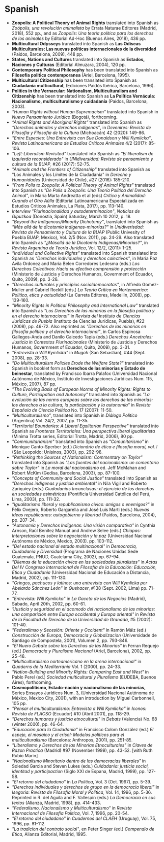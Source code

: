 # Spanish

- **Zoopolis: A Political Theory of Animal Rights** translated into Spanish as _Zoópolis, una revolución animalista_ by Errata Naturae Editores (Madrid, 2018), 552 pp., and as _Zoopolis: Una teoría política para los derechos de los animales_ by Editorial Ad-Hoc (Buenos Aires, 2018), 436 pp.
- **Multicultural Odysseys** translated into Spanish as **Las Odiseas Multiculturales: Las nuevas políticas internacionales de la diversidad** (Paidos, Barcelona, 2009), 448 pp.
- **States, Nations and Cultures** translated into Spanish as **Estados, Naciones y Culturas** (Editorial Almuzara, 2004), 120 pp.
- **Contemporary Political Philosophy** has been translated into Spanish as **Filosofia politica contemporanea** (Ariel, Barcelona, 1995).
- **Multicultural Citizenship** has been translated into Spanish as **Ciudadanía multicultural**, (Ediciones Paidós Ibérica, Barcelona, 1996).
- **Politics in the Vernacular: Nationalism, Multiculturalism and Citizenship** has been translated into Spanish as **La Política Vernácula: Nacionalismo, multiculturalismo y cuidadanía** (Paidos, Barcelona, 2003).
- _“Human Rights without Human Supremacism"_ translated into Spanish in _Nuevo Pensamiento Jurídico_ (Bogotá), forthcoming.
- _“Animal Rights and Aboriginal Rights”_ translated into Spanish as _“Derechos animales y derechos indígenas”_, in _Devenires: Revista de Filosofía y Filosofía de la Cultura_ (Michoacán) 42 (2020): 149-86.
- _"Entre Especies: Una Entrevista con Sue Donaldson y Will Kymlicka"_, _Revista Latinoamericana de Estudios Críticos Animales_ 4/2 (2017): 85-106.
- _"Left-Liberalism Revisited"_ translated into Spanish as _"El liberalism de izquierda reconsiderado"_ in _UNIdiversidad: Revista de pensamiento y cultura de la BUAP_, #26 (2017): 52-75.
- _"Animals and the Frontiers of Citizenship"_ translated into Spanish as "Los Animales y los Límites de la Ciudadanía" in _Derecho y Humanidades_ (Universidad de Chile), #27 (2016): 185-210.
- _"From Polis to Zoopolis: A Political Theory of Animal Rights"_ translated into Spanish as _"De Polis a Zoopolis: Una Teoría Política del Derecho Animal"_, in María Marta Andreatta et al (eds) _Crítica y Animalidad: Cuando el Otro Aúlla_ (Editorial Latinoamericana Especializada en Estudios Críticos Animales, La Plata, 2017), pp. 113-140.
- _Interview "Plurinacionalidad y autodeterminacion"_, _Noticias de Gipuzkoa_ (Donostia, Spain) Saturday, March 10 2012, p. 18.
- _"Beyond the Indigenous/Minority Dichotomy"_, translated into Spanish as _"Más allá de la dicotomia indigenas-minorias?"_ in _Unidiverisdad: Revista de Pensamiento y Cultura de la BUAP_ (Public Univesity of Puebla BUAP, Mexico), Vol. 2/5 (Nov. 2011), pp. 24-29\. Also translated into Spanish as _"¿Másallá de la Dicotomía Indígenas/Minorías?"_, in _Revista Argentina de Teoría Jurídica_, Vol. 12/2, (2011): 1-25.
- _"Individual and Collective Rights"_ translated into Spanish translated into Spanish as _"Derechos individuales y derechos colectivos"_, in Maria Paz Avila Ordonez and Maria Belen Corredores Ledesma (eds.) _Los Derechos Colectivos: Hacia su efectiva comprensión y protección_ (Ministerio de Justicia y Derechos Humanos, Government of Ecuador, Quito, 2009), pp. 3-26.
- _"Derechos culturales y principios socialdemocratas"_, in Alfredo Gomez-Muller and Gabriel Rockill (eds.) _La Teoria Critica en Nortemaerica: Politica, etica y actualidad_ (La Carreta Editores, Medellin, 2008), pp. 139-160.
- _"Minority Rights in Political Philosophy and International Law"_ translated into Spanish as _"Los Derechos de las minorias en la filosofia politica y en el derecho internacional"_ in _Revista del Instituto de Ciencias Juridicas de Puebla_ (Instituto de Ciencias Jurídicas, Puebla), #22 (2008), pp. 46-72\. Also reprinted as _"Derechos de las minorias en filosofia politica y el derecho internacional"_, in Carlos Espinosa Gallegos-Anda and Danilo Caicedo Tapia (eds.) _Derechos Ancetrales: Justicia in Contextos Plurinacionales_ (Ministerio de Justicia y Derechos Humanos, Government of Ecuador, Quito, 2009), pp. 3-31.
- _"Entrevista a Will Kymlicka"_ in _Mugak_ (San Sebastian), #44 (Sept. 2008), pp. 28-33.
- _"Do Multiculturalism Policies Erode the Welfare State?"_ translated into Spanish in booklet form as **Derechos de las minorías y Estado de beinestar**, translated by Francisco Ibarra Palafox (Universidad Nacional Autónoma de México, Instituto de Investigaciones Jurídicas Num. 115, México, 2007), 87 pp.
- _"The Evolving Basis of European Norms of Minority Rights: Rights to Culture, Participation and Autonomy"_ translated into Spanish as _"La evolución de las norms europeas sobre los derechos de las minorías: los derechos a la cultura, la participación y la autonomía"_ in _Revista Española de Ciencia Política_ No. 17 (2007): 11-50.
- _"Multiculturalismo"_, translated into Spanish in _Diálogo Politico_ (Argentina) Vol. 24/2, 2007, pp. 11-35.
- _"Territorial Boundaries: A Liberal Egalitarian Perspective"_ translated into Spanish as _Fronteras Territoriales: Una perspectiva liberal igualitarista_ (Minima Trotta series, Editorial Trotta, Madrid, 2006), 80 pp.
- _"Communitarianism"_ translated into Spanish as _"Comunitarismo"_ in Monique Canto-Sperber (ed.) _Dicionário de ética e filosofia moral, vol. I_ (São Leopoldo: Unisinos, 2003), pp. 292-98.
- _"Rethinking the Sources of Nationalism: Commentary on Taylor"_ translated into Spanish as _"Las fuentes del nacionalismo: un comentario sobre Taylor"_ in _La moral del nacionalismo_ ed. Jeff McMahan and Robert McKim (Gedisa, Barcelona, 2003), pp. 87-100.
- _"Concepts of Community and Social Justice"_ translated into Spanish as _"Derechos indígenas y justicia ambiental"_ in Nila Vigil and Roberto Zariquiey (eds.) _Ciudadanías Inconclusas: el ejercicio de los derechos en sociedades asimétricas_ (Pontificia Universidad Católica del Perú, Lima, 2003), pp. 111-32.
- _"Igualitarismo liberal y republicanismo civico: amigos o enemigos?"_ in Félix Ovejero, Roberto Gargarella and José Luis Marti (eds.) _Nuevas ideas republicanas: autogobierno y libertad_ (Paidos, Barcelona, 2004), pp. 207-34.
- _"Autonomía y Derechos Indígenas: Una visión comparativa"_ in Cynthia Arnson, Raúl Benitez Manuat and Andrew Selee (eds.) _Chiapas: Interpretaciones sobre la negociación y la paz_ (Universidad Nacional Autónoma de México, Mexico, 2003). pp. 103-112.
- _"Del estado nacional al estado multinacional"_ in _Democracia, Ciudadanía y Diversidad_ (Programa de Naciones Unidas Sede Guatemala, PNUD, Guatelama City, 2002), pp. 67-94.
- _"Dilemas de la educación civica en las sociedades pluralistas"_ in _Actas Del IV Congreso Internacional de Filosofía de la Educación: Educación, Ética y Ciudadanía_ (Universidad Nacional de Educación a Distancia, Madrid, 2002), pp. 111-130.
- _"Gringos, pachucos y latinos: una entrevista con Will Kymlicka por Abelardo Sánchez León"_ in _Quehacer_, #138 (Sept. 2002, Lima) pp. 71-77.
- _"Entrevista: Will Kymlicka"_ in _La Gaceta de los Negocios_ (Madrid), Sabado, April 20th, 2002, pp. 60-61.
- _"Justicia y seguridad en el acomodo del nacionalismo de las minorías: una comparición entre Europa occidental y Europa oriental"_ in _Revista de la Facultad de Derecho de la Universidad de Granada_, #5 (2002): 101-40.
- _"Federalimso y Secesión: Oriente y Occident"_ in Ramón Máiz (ed.) _Construcción de Europa, Democracia y Globalizacíon_ (Universidade de Santiago de Compostela, 2001), Volumen 2, pp. 793-846.
- _"El Nuero Debate sobre los Derechos de las Minorías"_ in Ferran Requejo (ed.) _Democracia y Pluralismo Nacional_ (Ariel, Barcelona), 2002, pp. 25-48.
- _"Multiculturalismo norteamericano en la arena internacional"_ in _Quaderns de la Mediterrània_ Vol. 1 (2000), pp. 24-33.
- _"Nation-Building and Minority Rights: Comparing East and West"_ in Pablo Perel (ed.) _Sociedad multicultural y Pluralismo_ (EUDEBA, Buenos Aires), forthcoming.
- **Cosmopolitismo, Estado-nación y nacionalismo de las minorías**, Series Ensayos Jurídicos Num. 3, (Universidad Nacional Autónoma de México, Mexico City, 2001), with an introduction by Miguel Carbonnell, 105 pp.
- _"Pensar el multiculturalismo: Entrevista a Will Kymlicka"_ in _Iconos: Revista de FLACSO_ (Ecuador) #10 (Abril 2001), pp. 118-29.
- _"Derechos humanos y justicia etnocultural"_ in _Debats_ (Valencia) No. 68 (winter 2000), pp. 46-64.
- _"Educación para la Ciudadanía"_ in Francisco Colom González (ed.) _El espejo, el mosaico y el crisol: Modelos politicos para el multiculturalismo_ (Barcelona: Anthropos, 2001), pp. 251-85.
- _"Liberalismo y Derechos de las Minorias Etnoculturales"_ in _Claves de Razon Practica_ (Madrid) #97 (November 1999), pp. 43-52\. [with Ruth Rubio Marin]
- _"Nacionalismo Minoritario dentro de las democracias liberales"_ in Soledad Garcia and Steven Lukes (eds.) _Cuidadania: justicia social, identitad y participaction_ (Siglo XXI de Espana, Madrid, 1999), pp. 127-58.
- _"El retorno del ciudadano"_ in _La Politica_, Vol. 3 (Oct. 1997), pp. 5-39.
- _"Derechos individuales y derechos de grupo en la democracia liberal"_ in _Isegoria: Revista de Filosofía Moral y Política_, Vol. 14, 1996, pp. 5-36\. Reprinted in R. del Aguila and F. Vallespin (eds.) _La Democracia en sus textos_ (Alianza, Madrid, 1998), pp. 414-433.
- _"Federalismo, Nacionalismo y Multiculturalismo"_ in _Revista Internacional de Filosofia Politica_, Vol. 7, 1996, pp. 20-54.
- _"El retorno del ciudadano"_ in _Cuadernos del CLAEH_ (Uruguay), Vol. 75, 1996, pp. 81-112.
- _"La tradicion del contrato social"_, en Peter Singer (ed.) _Compendio de Etica_, Alianza Editorial, Madrid, 1995.
